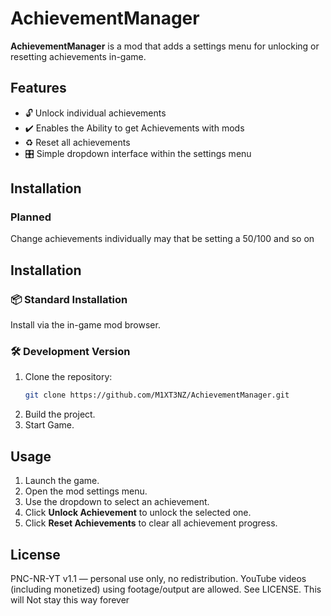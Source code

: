 # AchievementManager

**AchievementManager** is a mod that adds a settings menu for unlocking or resetting achievements in-game.

## Features

- 🔓 Unlock individual achievements
- ✔️ Enables the Ability to get Achievements with mods
- ♻️ Reset all achievements  
- 🎛️ Simple dropdown interface within the settings menu

## Installation

### Planned
   Change achievements individually may that be setting a 50/100 and so on

## Installation

### 📦 Standard Installation
Install via the in-game mod browser.

### 🛠️ Development Version
1. Clone the repository:
   ```bash
   git clone https://github.com/M1XT3NZ/AchievementManager.git
   ```
2. Build the project.
3. Start Game.

## Usage

1. Launch the game.
2. Open the mod settings menu.
3. Use the dropdown to select an achievement.
4. Click **Unlock Achievement** to unlock the selected one.
5. Click **Reset Achievements** to clear all achievement progress.

## License
PNC-NR-YT v1.1 — personal use only, no redistribution. YouTube videos (including monetized) using footage/output are allowed. See LICENSE.
This will Not stay this way forever

